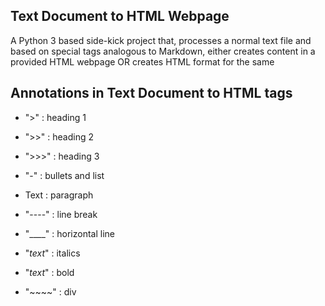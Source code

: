 ## Text Document to HTML Webpage

A Python 3 based side-kick project that, processes a normal text file and based on special tags analogous to Markdown,
either creates content in a provided HTML webpage OR creates HTML format for the same

## Annotations in Text Document to HTML tags

* ">"         : heading 1
* ">>"        : heading 2
* ">>>"       : heading 3

* "-"         : bullets and list

* Text        : paragraph

* "----"      : line break

* "____"      : horizontal line

* "_text_"    : italics

* "*text*"    : bold

* "~~~~"      : div
